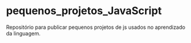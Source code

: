 # pequenos_projetos_JavaScript
Repositório para publicar pequenos projetos de js usados no aprendizado da linguagem.
